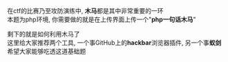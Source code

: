 在ctf的比赛乃至攻防演练中, **木马**都是其中非常重要的一环  
本题为php环境, 你需要做的就是在上传界面上传一个"**php一句话木马**"  

剩下的就是如何利用木马了  
这里给大家推荐两个工具, 一个事GitHub上的**hackbar**浏览器插件, 另一个事**蚁剑**  
希望大家能够吃透这道基础题